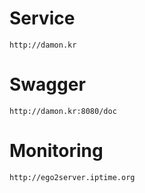 # Service
```
http://damon.kr
```
# Swagger
```
http://damon.kr:8080/doc
```

# Monitoring
```
http://ego2server.iptime.org
```